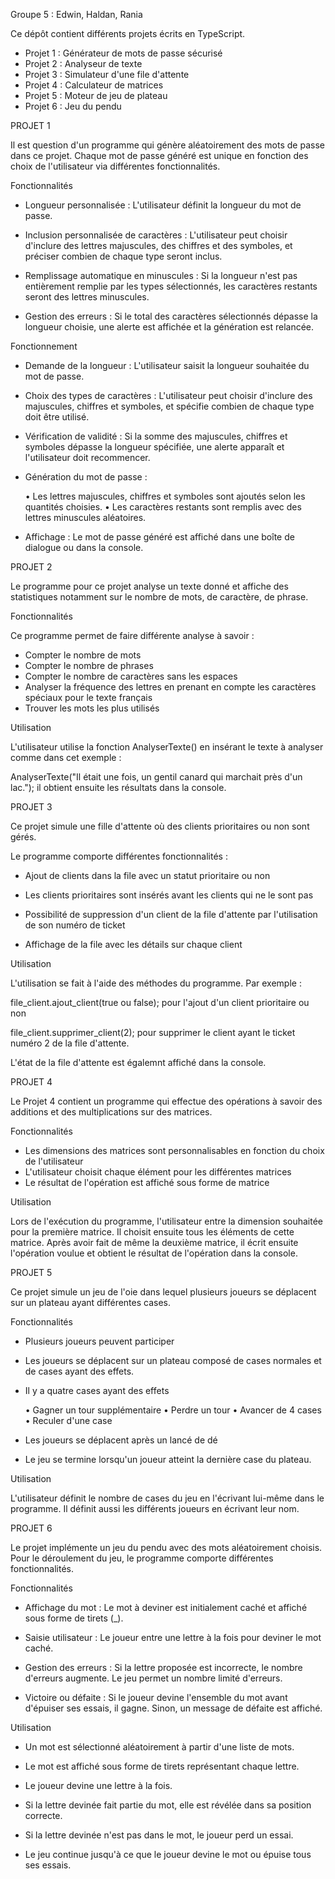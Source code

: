 Groupe 5 : Edwin, Haldan, Rania

Ce dépôt contient différents projets écrits en TypeScript.

- Projet 1 : Générateur de mots de passe sécurisé
- Projet 2 : Analyseur de texte
- Projet 3 : Simulateur d'une file d'attente
- Projet 4 : Calculateur de matrices
- Projet 5 : Moteur de jeu de plateau
- Projet 6 : Jeu du pendu


PROJET 1

Il est question d'un programme qui génère aléatoirement des mots de passe dans ce projet.
Chaque mot de passe généré est unique en fonction des choix de l'utilisateur via différentes fonctionnalités.

Fonctionnalités

- Longueur personnalisée : L'utilisateur définit la longueur du mot de passe.

- Inclusion personnalisée de caractères : L'utilisateur peut choisir d'inclure des lettres majuscules, des chiffres et des symboles, et préciser combien de chaque type seront inclus.

- Remplissage automatique en minuscules : Si la longueur n'est pas entièrement remplie par les types sélectionnés, les caractères restants seront des lettres minuscules.

- Gestion des erreurs : Si le total des caractères sélectionnés dépasse la longueur choisie, une alerte est affichée et la génération est relancée.

Fonctionnement

- Demande de la longueur : L'utilisateur saisit la longueur souhaitée du mot de passe.

- Choix des types de caractères : L'utilisateur peut choisir d'inclure des majuscules, chiffres et symboles, et spécifie combien de chaque type doit être utilisé.

- Vérification de validité : Si la somme des majuscules, chiffres et symboles dépasse la longueur spécifiée, une alerte apparaît et l'utilisateur doit recommencer. 

- Génération du mot de passe : 

	• Les lettres majuscules, chiffres et symboles sont ajoutés selon les quantités choisies. 
  	• Les caractères restants sont remplis avec des lettres minuscules aléatoires.

- Affichage : Le mot de passe généré est affiché dans une boîte de dialogue ou dans la console.


PROJET 2

Le programme pour ce projet analyse un texte donné et affiche des statistiques notamment sur le nombre de mots, de caractère, de phrase.

Fonctionnalités

Ce programme permet de faire différente analyse à savoir :

- Compter le nombre de mots
- Compter le nombre de phrases
- Compter le nombre de caractères sans les espaces
- Analyser la fréquence des lettres en prenant en compte les caractères spéciaux pour le texte français
- Trouver les mots les plus utilisés

Utilisation

L'utilisateur utilise la fonction AnalyserTexte() en insérant le texte à analyser comme dans cet exemple : 

AnalyserTexte("Il était une fois, un gentil canard qui marchait près d'un lac."); il obtient ensuite les résultats dans la console.


PROJET 3

Ce projet simule une fille d'attente où des clients prioritaires ou non sont gérés.

Le programme comporte différentes fonctionnalités :

- Ajout de clients dans la file avec un statut prioritaire ou non

- Les clients prioritaires sont insérés avant les clients qui ne le sont pas

- Possibilité de suppression d'un client de la file d'attente par l'utilisation de son numéro de ticket

- Affichage de la file avec les détails sur chaque client


Utilisation

L'utilisation se fait à l'aide des méthodes du programme. Par exemple :

file_client.ajout_client(true ou false); pour l'ajout d'un client prioritaire ou non

file_client.supprimer_client(2); pour supprimer le client ayant le ticket numéro 2 de la file d'attente.

L'état de la file d'attente est égalemnt affiché dans la console.


PROJET 4

Le Projet 4 contient un programme qui effectue des opérations à savoir des additions et des multiplications sur des matrices.

Fonctionnalités

- Les dimensions des matrices sont personnalisables en fonction du choix de l'utilisateur
- L'utilisateur choisit chaque élément pour les différentes matrices
- Le résultat de l'opération est affiché sous forme de matrice

Utilisation

Lors de l'exécution du programme, l'utilisateur entre la dimension souhaitée pour la première matrice. Il choisit ensuite tous les éléments de cette matrice.
Après avoir fait de même la deuxième matrice, il écrit ensuite l'opération voulue et obtient le résultat de l'opération dans la console.


PROJET 5

Ce projet simule un jeu de l'oie dans lequel plusieurs joueurs se déplacent sur un plateau ayant différentes cases.

Fonctionnalités

- Plusieurs joueurs peuvent participer

- Les joueurs se déplacent sur un plateau composé de cases normales et de cases ayant des effets.

- Il y a quatre cases ayant des effets

	• Gagner un tour supplémentaire
	• Perdre un tour
	• Avancer de 4 cases
	• Reculer d'une case

- Les joueurs se déplacent après un lancé de dé

- Le jeu se termine lorsqu'un joueur atteint la dernière case du plateau.

Utilisation

L'utilisateur définit le nombre de cases du jeu en l'écrivant lui-même dans le programme. 
Il définit aussi les différents joueurs en écrivant leur nom.


PROJET 6

Le projet implémente un jeu du pendu avec des mots aléatoirement choisis. Pour le déroulement du jeu, le programme comporte différentes fonctionnalités.

Fonctionnalités

- Affichage du mot : Le mot à deviner est initialement caché et affiché sous forme de tirets (_).

- Saisie utilisateur : Le joueur entre une lettre à la fois pour deviner le mot caché.

- Gestion des erreurs : Si la lettre proposée est incorrecte, le nombre d'erreurs augmente. Le jeu permet un nombre limité d'erreurs.

- Victoire ou défaite : Si le joueur devine l'ensemble du mot avant d'épuiser ses essais, il gagne. Sinon, un message de défaite est affiché.

Utilisation

- Un mot est sélectionné aléatoirement à partir d'une liste de mots.

- Le mot est affiché sous forme de tirets représentant chaque lettre.

- Le joueur devine une lettre à la fois.

- Si la lettre devinée fait partie du mot, elle est révélée dans sa position correcte.

- Si la lettre devinée n'est pas dans le mot, le joueur perd un essai.

- Le jeu continue jusqu'à ce que le joueur devine le mot ou épuise tous ses essais.
